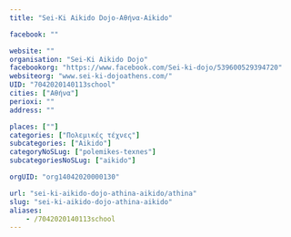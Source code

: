 ```yaml
---
title: "Sei-Ki Aikido Dojo-Αθήνα-Aikido"

facebook: ""

website: ""
organisation: "Sei-Ki Aikido Dojo"
facebookorg: "https://www.facebook.com/Sei-ki-dojo/539600529394720"
websiteorg: "www.sei-ki-dojoathens.com/"
UID: "7042020140113school"
cities: ["Αθήνα"]
perioxi: ""
address: ""

places: [""]
categories: ["Πολεμικές τέχνες"]
subcategories: ["Aikido"]
categoryNoSLug: ["polemikes-texnes"]
subcategoriesNoSLug: ["aikido"]

orgUID: "org14042020000130"

url: "sei-ki-aikido-dojo-athina-aikido/athina"
slug: "sei-ki-aikido-dojo-athina-aikido"
aliases:
    - /7042020140113school
---
```





